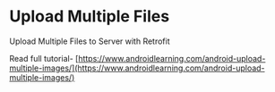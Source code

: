# Upload Multiple Files
Upload Multiple Files to Server with Retrofit

Read full tutorial-
[https://www.androidlearning.com/android-upload-multiple-images/](https://www.androidlearning.com/android-upload-multiple-images/)
